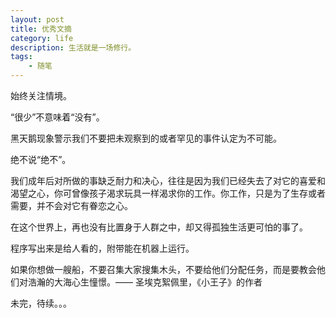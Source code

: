 ```yaml
---
layout: post
title: 优秀文摘
category: life
description: 生活就是一场修行。
tags:
    - 随笔
---
```


始终关注情境。

“很少”不意味着“没有”。

黑天鹅现象警示我们不要把未观察到的或者罕见的事件认定为不可能。

绝不说“绝不”。

我们成年后对所做的事缺乏耐力和决心，往往是因为我们已经失去了对它的喜爱和渴望之心，你可曾像孩子渴求玩具一样渴求你的工作。你工作，只是为了生存或者需要，并不会对它有眷恋之心。

在这个世界上，再也没有比置身于人群之中，却又得孤独生活更可怕的事了。

程序写出来是给人看的，附带能在机器上运行。

如果你想做一艘船，不要召集大家搜集木头，不要给他们分配任务，而是要教会他们对浩瀚的大海心生憧憬。—— 圣埃克絮佩里，《小王子》的作者

未完，待续。。。

[wenda]:    https://firewenda.github.com  "wenda"
